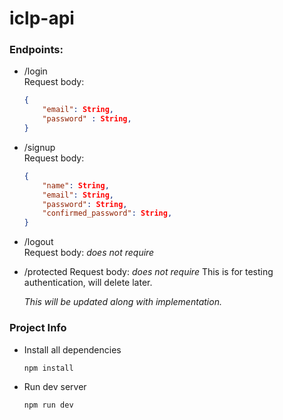 # iclp-api

### Endpoints:

-   /login  
    Request body:

    ```JSON
    {
      	"email": String,
        "password" : String,
    }
    ```

-   /signup  
    Request body:
    ```JSON
    {
      	"name": String,
        "email": String,
        "password": String,
        "confirmed_password": String,
    }
    ```
-   /logout  
    Request body: _does not require_
-   /protected
    Request body: _does not require_
    This is for testing authentication, will delete later.

    _This will be updated along with implementation._

### Project Info

-   Install all dependencies

    ```
    npm install
    ```

-   Run dev server

    ```
    npm run dev
    ```
